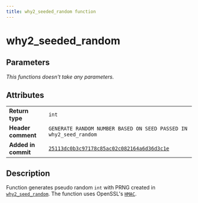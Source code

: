 ```yaml
---
title: why2_seeded_random function
---
```


<!--
This is part of WHY2
Copyright (C) 2022 Václav Šmejkal

This program is free software: you can redistribute it and/or modify
it under the terms of the GNU General Public License as published by
the Free Software Foundation, either version 3 of the License, or
(at your option) any later version.

This program is distributed in the hope that it will be useful,
but WITHOUT ANY WARRANTY; without even the implied warranty of
MERCHANTABILITY or FITNESS FOR A PARTICULAR PURPOSE.  See the
GNU General Public License for more details.

You should have received a copy of the GNU General Public License
along with this program.  If not, see <https://www.gnu.org/licenses/>.
-->

# why2_seeded_random

## Parameters

*This functions doesn't take any parameters.*

## Attributes

|                     |                                                                   |
| ------------------  | ----------------------------------------------------------------- |
| **Return type**     | `int`                                                             |
| **Header comment**  | `GENERATE RANDOM NUMBER BASED ON SEED PASSED IN why2_seed_random` |
| **Added in commit** | [`25113dc0b3c97178c85ac02c082164a6d36d3c1e`](https://github.com/ENGO150/WHY2/commit/25113dc0b3c97178c85ac02c082164a6d36d3c1e) |

## Description

Function generates pseudo random `int` with PRNG created in [`why2_seed_random`](../why2_seed_random). The function uses OpenSSL's [`HMAC`](https://docs.openssl.org/1.1.1/man3/HMAC).